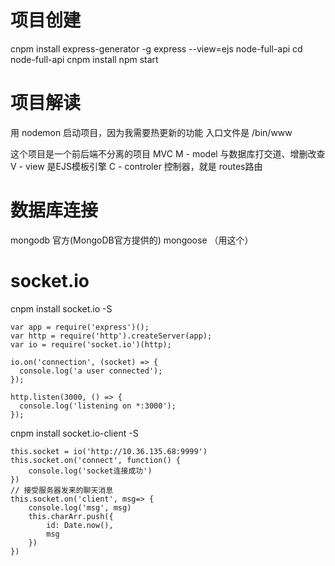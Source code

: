 # 项目创建

cnpm install express-generator -g
express --view=ejs node-full-api
cd node-full-api
cnpm install
npm start

# 项目解读

用 nodemon 启动项目，因为我需要热更新的功能
入口文件是 /bin/www

这个项目是一个前后端不分离的项目 MVC
    M - model 与数据库打交道、增删改查
    V - view 是EJS模板引擎
    C - controler 控制器，就是 routes路由

# 数据库连接

mongodb 官方(MongoDB官方提供的)
mongoose （用这个）



# socket.io 

cnpm install socket.io -S
```
var app = require('express')();
var http = require('http').createServer(app);
var io = require('socket.io')(http);

io.on('connection', (socket) => {
  console.log('a user connected');
});

http.listen(3000, () => {
  console.log('listening on *:3000');
});
```

cnpm install socket.io-client -S
```
this.socket = io('http://10.36.135.68:9999')
this.socket.on('connect', function() {
    console.log('socket连接成功')
})
// 接受服务器发来的聊天消息
this.socket.on('client', msg=> {
    console.log('msg', msg)
    this.charArr.push({
        id: Date.now(),
        msg
    })
})
```
